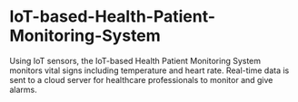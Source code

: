 # IoT-based-Health-Patient-Monitoring-System
Using IoT sensors, the IoT-based Health Patient Monitoring System monitors vital signs including temperature and heart rate. Real-time data is sent to a cloud server for healthcare professionals to monitor and give alarms.
